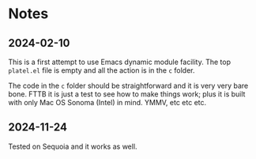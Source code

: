 # Notes

## 2024-02-10

This is a first attempt to use Emacs dynamic module facility.
The top `platel.el` file is empty and all the action is in the `c`
folder.

The code in the `c` folder should be straightforward and it is very
very bare bone.  FTTB it is just a test to see how to make things
work; plus it is built with only Mac OS Sonoma (Intel) in
mind. YMMV, etc etc etc.


## 2024-11-24

Tested on Sequoia and it works as well.


